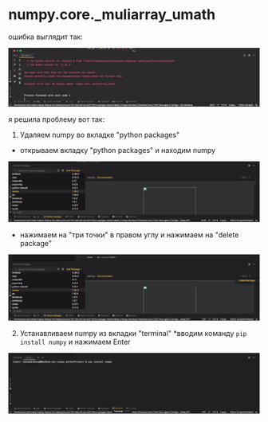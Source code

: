 # numpy.core._muliarray_umath
ошибка выглядит так:

![1](https://github.com/akimwife/numpy.core._multiarray_umath/blob/main/1.JPG)

я решила проблему вот так:

1.  Удаляем numpy во вкладке "python packages"
* открываем вкладку "python packages" и находим numpy

![2](https://github.com/akimwife/numpy.core._multiarray_umath/blob/main/2.png)

* нажимаем на "три точки" в правом углу и нажимаем на "delete package"

![3](https://github.com/akimwife/numpy.core._multiarray_umath/blob/main/3.png)

2.  Устанавливаем numpy из вкладки "terminal"
*вводим команду `pip install numpy` и нажимаем Enter

![5](https://github.com/akimwife/numpy.core._multiarray_umath/blob/main/5.png)
